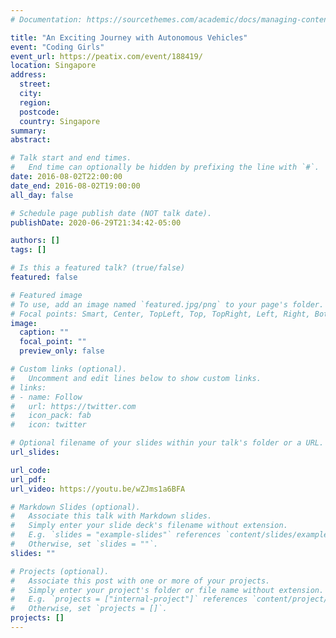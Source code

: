 ```yaml
---
# Documentation: https://sourcethemes.com/academic/docs/managing-content/

title: "An Exciting Journey with Autonomous Vehicles"
event: "Coding Girls"
event_url: https://peatix.com/event/188419/
location: Singapore
address:
  street:
  city:
  region:
  postcode:
  country: Singapore
summary:
abstract:

# Talk start and end times.
#   End time can optionally be hidden by prefixing the line with `#`.
date: 2016-08-02T22:00:00
date_end: 2016-08-02T19:00:00
all_day: false

# Schedule page publish date (NOT talk date).
publishDate: 2020-06-29T21:34:42-05:00

authors: []
tags: []

# Is this a featured talk? (true/false)
featured: false

# Featured image
# To use, add an image named `featured.jpg/png` to your page's folder.
# Focal points: Smart, Center, TopLeft, Top, TopRight, Left, Right, BottomLeft, Bottom, BottomRight.
image:
  caption: ""
  focal_point: ""
  preview_only: false

# Custom links (optional).
#   Uncomment and edit lines below to show custom links.
# links:
# - name: Follow
#   url: https://twitter.com
#   icon_pack: fab
#   icon: twitter

# Optional filename of your slides within your talk's folder or a URL.
url_slides:

url_code:
url_pdf:
url_video: https://youtu.be/wZJms1a6BFA

# Markdown Slides (optional).
#   Associate this talk with Markdown slides.
#   Simply enter your slide deck's filename without extension.
#   E.g. `slides = "example-slides"` references `content/slides/example-slides.md`.
#   Otherwise, set `slides = ""`.
slides: ""

# Projects (optional).
#   Associate this post with one or more of your projects.
#   Simply enter your project's folder or file name without extension.
#   E.g. `projects = ["internal-project"]` references `content/project/deep-learning/index.md`.
#   Otherwise, set `projects = []`.
projects: []
---
```


